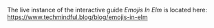 The live instance of the interactive guide *Emojis In Elm* is located here: https://www.techmindful.blog/blog/emojis-in-elm
